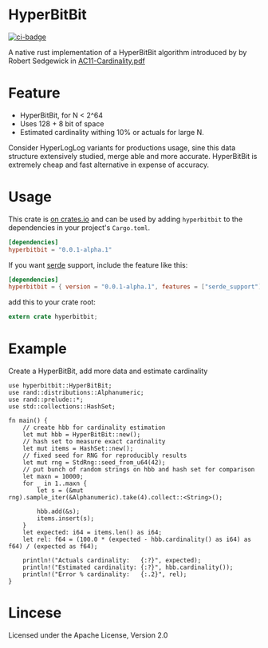 # HyperBitBit
[![ci-badge](https://github.com/jettify/hyperbitbit/workflows/CI/badge.svg)](https://github.com/jettify/hyperbitbit/actions?query=workflow%3ACI)

 A native rust implementation of a HyperBitBit algorithm introduced by
 by Robert Sedgewick in [AC11-Cardinality.pdf](https://www.cs.princeton.edu/~rs/talks/AC11-Cardinality.pdf)

 # Feature
 * HyperBitBit, for N < 2^64
 * Uses 128 + 8 bit of space
 * Estimated cardinality withing 10% or actuals for large N.

 Consider HyperLogLog variants for productions usage, sine this data structure
 extensively studied, merge able and more accurate. HyperBitBit is extremely
 cheap and fast alternative in expense of accuracy.

 # Usage

 This crate is [on crates.io](https://crates.io/crates/hyperbitbit) and
 can be used by adding `hyperbitbit` to the dependencies in your
 project's `Cargo.toml`.

 ```toml
 [dependencies]
 hyperbitbit = "0.0.1-alpha.1"
 ```
 If you want [serde](https://github.com/serde-rs/serde) support, include the feature like this:

 ```toml
 [dependencies]
 hyperbitbit = { version = "0.0.1-alpha.1", features = ["serde_support"] }
 ```

 add this to your crate root:

 ```rust
 extern crate hyperbitbit;
 ```

 # Example

 Create a HyperBitBit, add more data and estimate cardinality

 ```
 use hyperbitbit::HyperBitBit;
 use rand::distributions::Alphanumeric;
 use rand::prelude::*;
 use std::collections::HashSet;

 fn main() {
     // create hbb for cardinality estimation
     let mut hbb = HyperBitBit::new();
     // hash set to measure exact cardinality
     let mut items = HashSet::new();
     // fixed seed for RNG for reproducibly results
     let mut rng = StdRng::seed_from_u64(42);
     // put bunch of random strings on hbb and hash set for comparison
     let maxn = 10000;
     for _ in 1..maxn {
         let s = (&mut rng).sample_iter(&Alphanumeric).take(4).collect::<String>();

         hbb.add(&s);
         items.insert(s);
     }
     let expected: i64 = items.len() as i64;
     let rel: f64 = (100.0 * (expected - hbb.cardinality() as i64) as f64) / (expected as f64);

     println!("Actuals cardinality:   {:?}", expected);
     println!("Estimated cardinality: {:?}", hbb.cardinality());
     println!("Error % cardinality:   {:.2}", rel);
 }
```
 # Lincese
  Licensed under the Apache License, Version 2.0
